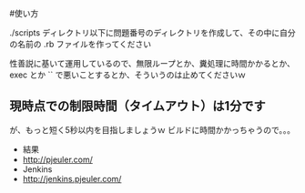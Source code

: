 #使い方

./scripts ディレクトリ以下に問題番号のディレクトリを作成して、その中に自分の名前の .rb ファイルを作ってください

性善説に基いて運用しているので、無限ループとか、糞処理に時間かかるとか、
exec とか `` で悪いことするとか、そういうのは止めてくださいｗ

## 現時点での制限時間（タイムアウト）は1分です
が、もっと短く5秒以内を目指しましょうｗ
ビルドに時間かかっちゃうので。。。

* 結果
 * http://pjeuler.com/
* Jenkins
 * http://jenkins.pjeuler.com/